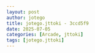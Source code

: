 ```yaml
---
layout: post
author: jotego
title: jotego.jttoki - 3ccd5f9
date: 2025-07-05
categories: [Arcade, jttoki]
tags: [jotego.jttoki]
---
```


